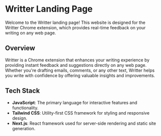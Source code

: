 # Writter Landing Page

Welcome to the Writter landing page! This website is designed for the Writter Chrome extension, which provides real-time feedback on your writing on any web page.

## Overview

Writter is a Chrome extension that enhances your writing experience by providing instant feedback and suggestions directly on any web page. Whether you're drafting emails, comments, or any other text, Writter helps you write with confidence by offering valuable insights and improvements.

## Tech Stack

- **JavaScript**: The primary language for interactive features and functionality.
- **Tailwind CSS**: Utility-first CSS framework for styling and responsive design.
- **Next.js**: React framework used for server-side rendering and static site generation.
